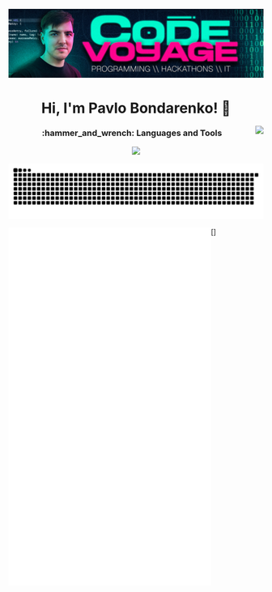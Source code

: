 [![Alt text](github_banner.png)](https://www.youtube.com/channel/UCk2O3jSU3_B2MMGr8wLcAdw "CodeVoyage YouTube Channel")

<h1 align="center">Hi, I'm Pavlo Bondarenko! 👋 </h1>
<img align="right" src="https://visitor-badge.laobi.icu/badge?page_id=pavlo_bondarenko_visitor_badge_simple&left_color=royalblue&right_color=black"  />

<h3 align="center">:hammer_and_wrench: Languages and Tools</h3>

<p align="center">
  <a href="https://skillicons.dev">
    <img src="https://skillicons.dev/icons?i=aws,azure,cpp,cmake,docker,git,github,js,linux,postgres,py,dotnet,unreal,pycharm" />
  </a>
</p>

![s](https://raw.githubusercontent.com/OfficialCodeVoyage/OfficialCodeVoyage/58c1bb0b4dd66b4f7678ea697b5d766d5255c840/github-contribution-grid-snake-dark.svg)

[<img align="left" width="400" alt="if you see this, it means my metrics are not working" src="https://github.com/officialcodevoyage/officialcodevoyage/blob/main/github-metrics.svg">]
